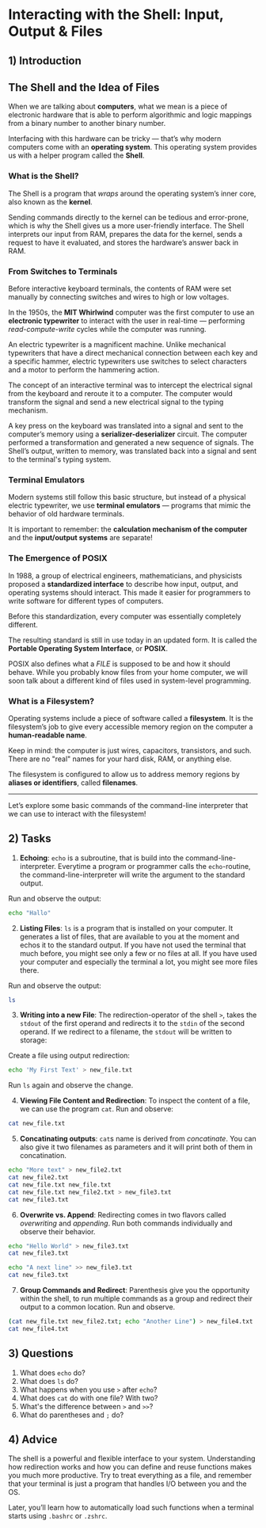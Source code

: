 <!---
{
  "depends_on": [],
  "author": "Stephan Bökelmann",
  "first_used": "2025-04-01",
  "keywords": ["shell", "echo", "ls", "cat", "stdout", "stdin", "redirection", "functions", "filesystem"]
}
--->

# Interacting with the Shell: Input, Output & Files

## 1) Introduction

## The Shell and the Idea of Files

When we are talking about **computers**, what we mean is a piece of electronic hardware that is able to perform algorithmic and logic mappings from a binary number to another binary number.

Interfacing with this hardware can be tricky — that’s why modern computers come with an **operating system**. This operating system provides us with a helper program called the **Shell**.

### What is the Shell?

The Shell is a program that *wraps* around the operating system’s inner core, also known as the **kernel**.

Sending commands directly to the kernel can be tedious and error-prone, which is why the Shell gives us a more user-friendly interface. The Shell interprets our input from RAM, prepares the data for the kernel, sends a request to have it evaluated, and stores the hardware’s answer back in RAM.

### From Switches to Terminals

Before interactive keyboard terminals, the contents of RAM were set manually by connecting switches and wires to high or low voltages.

In the 1950s, the **MIT Whirlwind** computer was the first computer to use an **electronic typewriter** to interact with the user in real-time — performing *read-compute-write* cycles while the computer was running.

An electric typewriter is a magnificent machine. Unlike mechanical typewriters that have a direct mechanical connection between each key and a specific hammer, electric typewriters use switches to select characters and a motor to perform the hammering action.

The concept of an interactive terminal was to intercept the electrical signal from the keyboard and reroute it to a computer. The computer would transform the signal and send a new electrical signal to the typing mechanism.

A key press on the keyboard was translated into a signal and sent to the computer’s memory using a **serializer-deserializer** circuit. The computer performed a transformation and generated a new sequence of signals. The Shell’s output, written to memory, was translated back into a signal and sent to the terminal's typing system.

### Terminal Emulators

Modern systems still follow this basic structure, but instead of a physical electric typewriter, we use **terminal emulators** — programs that mimic the behavior of old hardware terminals.

It is important to remember: the **calculation mechanism of the computer** and the **input/output systems** are separate!

### The Emergence of POSIX

In 1988, a group of electrical engineers, mathematicians, and physicists proposed a **standardized interface** to describe how input, output, and operating systems should interact. This made it easier for programmers to write software for different types of computers.

Before this standardization, every computer was essentially completely different.

The resulting standard is still in use today in an updated form. It is called the **Portable Operating System Interface**, or **POSIX**.

POSIX also defines what a *FILE* is supposed to be and how it should behave. While you probably know files from your home computer, we will soon talk about a different kind of files used in system-level programming.

### What is a Filesystem?

Operating systems include a piece of software called a **filesystem**. It is the filesystem’s job to give every accessible memory region on the computer a **human-readable name**.

Keep in mind: the computer is just wires, capacitors, transistors, and such. There are no "real" names for your hard disk, RAM, or anything else.

The filesystem is configured to allow us to address memory regions by **aliases or identifiers**, called **filenames**.

---

Let’s explore some basic commands of the command-line interpreter that we can use to interact with the filesystem!


## 2) Tasks

1. **Echoing**: `echo` is a subroutine, that is build into the command-line-interpreter. Everytime a program or programmer calls the `echo`-routine, the command-line-interpreter will write the argument to the standard output.

Run and observe the output:
```bash
echo "Hallo"
```

2. **Listing Files**: `ls` is a program that is installed on your computer. It generates a list of files, that are available to you at the moment and echos it to the standard output. If you have not used the terminal that much before, you might see only a few or no files at all. If you have used your computer and especially the terminal a lot, you might see more files there. 

Run and observe the output:
```bash
ls
```

3. **Writing into a new File**: The redirection-operator of the shell `>`, takes the `stdout` of the first operand and redirects it to the `stdin` of the second operand. If we redirect to a filename, the `stdout` will be written to storage:

Create a file using output redirection:
```bash
echo 'My First Text' > new_file.txt
```
Run `ls` again and observe the change.

4. **Viewing File Content and Redirection**: To inspect the content of a file, we can use the program `cat`. Run and observe:
  
```bash
cat new_file.txt
```

5. **Concatinating outputs**:  `cat`s name is derived from _concatinate_. You can also give it two filenames as parameters and it will print both of them in concatination.
```bash
echo "More text" > new_file2.txt
cat new_file2.txt
cat new_file.txt new_file.txt
cat new_file.txt new_file2.txt > new_file3.txt
cat new_file3.txt
```

6. **Overwrite vs. Append**: Redirecting comes in two flavors called _overwriting_ and _appending_. Run both commands individually and observe their behavior.
```bash
echo "Hello World" > new_file3.txt
cat new_file3.txt
```

```bash
echo "A next line" >> new_file3.txt
cat new_file3.txt
```

7. **Group Commands and Redirect**: Parenthesis give you the opportunity within the shell, to run multiple commands as a group and redirect their output to a common location. Run and observe.
```bash
(cat new_file.txt new_file2.txt; echo "Another Line") > new_file4.txt
cat new_file4.txt
```

## 3) Questions
1. What does `echo` do?
2. What does `ls` do?
3. What happens when you use `>` after `echo`?
4. What does `cat` do with one file? With two?
5. What's the difference between `>` and `>>`?
6. What do parentheses and `;` do?

## 4) Advice

The shell is a powerful and flexible interface to your system. Understanding how redirection works and how you can define and reuse functions makes you much more productive. Try to treat everything as a file, and remember that your terminal is just a program that handles I/O between you and the OS.

Later, you’ll learn how to automatically load such functions when a terminal starts using `.bashrc` or `.zshrc`.

